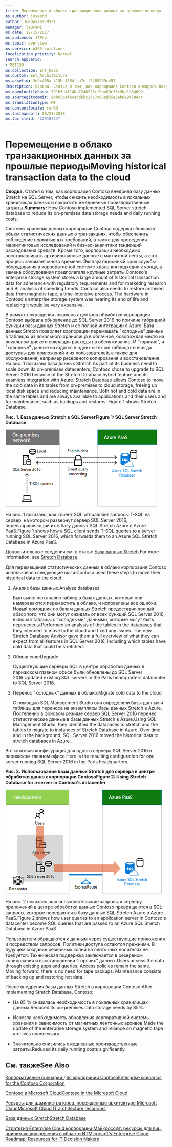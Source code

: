 ```yaml
---
title: Перемещение в облако транзакционных данных за прошлые периоды
ms.author: josephd
author: JoeDavies-MSFT
manager: laurawi
ms.date: 12/15/2017
ms.audience: ITPro
ms.topic: overview
ms.service: o365-solutions
localization_priority: Normal
search.appverid:
- MET150
ms.collection: Ent_O365
ms.custom: Ent_Architecture
ms.assetid: 3e9c405a-415b-4584-aa7e-f2489299c457
description: Сводка. Статья о том, как корпорация Contoso внедрила базу данных Stretch на SQL Server, чтобы снизить необходимость в локальных хранилищах данных и сократить ежедневные производственные затраты.
ms.openlocfilehash: 791b5d4f14ba7246221cf9b459c31c9ba1b54099
ms.sourcegitcommit: 9bb65bafec4dd6bc17c7c07ed55e5eb6b94584c4
ms.translationtype: MT
ms.contentlocale: ru-RU
ms.lasthandoff: 08/21/2018
ms.locfileid: "22915724"
---
```

# <a name="moving-historical-transaction-data-to-the-cloud"></a><span data-ttu-id="d4d90-103">Перемещение в облако транзакционных данных за прошлые периоды</span><span class="sxs-lookup"><span data-stu-id="d4d90-103">Moving historical transaction data to the cloud</span></span>

 <span data-ttu-id="d4d90-104">**Сводка.** Статья о том, как корпорация Contoso внедрила базу данных Stretch на SQL Server, чтобы снизить необходимость в локальных хранилищах данных и сократить ежедневные производственные затраты.</span><span class="sxs-lookup"><span data-stu-id="d4d90-104">**Summary:** How Contoso implemented SQL Server stretch database to reduce its on-premises data storage needs and daily running costs.</span></span>
  
<span data-ttu-id="d4d90-p101">Системы хранения данных корпорации Contoso содержат большой объем статистических данных о транзакциях, чтобы обеспечить соблюдение нормативных требований, а также для проведения маркетинговых исследований и бизнес-аналитики тенденций расходования средств. Кроме того, корпорации необходимо восстанавливать архивированные данные с магнитной ленты, а этот процесс занимает много времени. Эксплуатационный срок службы оборудования в корпоративной системе хранения подходил к концу, а замена оборудования предполагала крупные затраты.</span><span class="sxs-lookup"><span data-stu-id="d4d90-p101">Contoso's enterprise storage system stores a large amount of historical transaction data for adherence with regulatory requirements and for marketing research and BI analysis of spending trends. Contoso also needs to restore archived data from magnetic tape, a time-intensive process. The hardware in Contoso's enterprise storage system was nearing its end of life and replacing it would be very expensive.</span></span> 
  
<span data-ttu-id="d4d90-p102">В рамках сокращения локальных центров обработки корпорация Contoso выбрала обновление до SQL Server 2016 по причине гибридной функции базы данных Stretch и ее полной интеграции с Azure. База данных Stretch позволяет корпорации перемещать "холодные" данные в таблицах из локального хранилища в облачное, освобождая место на локальном диске и сокращая расходы на обслуживание. И "горячие", и "холодные" данные находятся в одних и тех же таблицах и всегда доступны для приложений и их пользователей, а также для обслуживания, например резервного копирования и восстановления. На рис. 1 показана база данных Stretch.</span><span class="sxs-lookup"><span data-stu-id="d4d90-p102">As part of its business need to scale down its on-premises datacenters, Contoso chose to upgrade to SQL Server 2016 because of the Stretch Database hybrid feature and its seamless integration with Azure. Stretch Database allows Contoso to move the cold data in its tables from on-premises to cloud storage, freeing up local disk space and reducing maintenance. Both hot and cold data are in the same tables and are always available to applications and their users and for maintenance, such as backups and restores. Figure 1 shows Stretch Database.</span></span>
  
<span data-ttu-id="d4d90-112">**Рис. 1. База данных Stretch в SQL Server**</span><span class="sxs-lookup"><span data-stu-id="d4d90-112">**Figure 1: SQL Server Stretch Database**</span></span>

![База данных SQL Server Stretch как гибридное решение для хранения данных](media/Contoso-Poster/StretchDB01.png)
  
<span data-ttu-id="d4d90-114">На рис. 1 показано, как клиент SQL отправляет запросы T-SQL на сервер, на котором развернут сервер SQL Server 2016, перенаправляющий их в базу данных SQL Stretch Azure в Azure PaaS.</span><span class="sxs-lookup"><span data-stu-id="d4d90-114">Figure 1 shows how a SQL client sends T-SQL queries to a server running SQL Server 2016, which forwards them to an Azure SQL Stretch Database in Azure PaaS.</span></span>
  
<span data-ttu-id="d4d90-115">Дополнительные сведения см. в статье [База данных Stretch](https://msdn.microsoft.com/library/dn935011.aspx).</span><span class="sxs-lookup"><span data-stu-id="d4d90-115">For more information, see [Stretch Database](https://msdn.microsoft.com/library/dn935011.aspx).</span></span>
  
<span data-ttu-id="d4d90-116">Для перемещения статистических данных в облако корпорация Contoso использовала следующие шаги:</span><span class="sxs-lookup"><span data-stu-id="d4d90-116">Contoso used these steps to move their historical data to the cloud:</span></span>
  
1. <span data-ttu-id="d4d90-117">Анализ базы данных.</span><span class="sxs-lookup"><span data-stu-id="d4d90-117">Analyze databases</span></span>
    
    <span data-ttu-id="d4d90-p103">Был выполнен анализ таблиц в базах данных, которые они намереваются переместить в облако, и исправлены все ошибки. Новый помощник по базам данных Stretch предоставил полный обзор того, что они могут ожидать от всех функций SQL Server 2016, включая таблицы с "холодными" данными, которые могут быть перенесены.</span><span class="sxs-lookup"><span data-stu-id="d4d90-p103">Performed an analysis of the tables in the databases that they intended to move to the cloud and fixed any issues. The new Stretch Database Advisor gave them a full overview of what they can expect from all features in SQL Server 2016, including which tables have cold data that could be stretched.</span></span>
    
2. <span data-ttu-id="d4d90-120">Обновление</span><span class="sxs-lookup"><span data-stu-id="d4d90-120">Upgrade</span></span>
    
    <span data-ttu-id="d4d90-121">Существующие серверы SQL в центре обработки данных в парижском главном офисе были обновлены до SQL Server 2016.</span><span class="sxs-lookup"><span data-stu-id="d4d90-121">Updated existing SQL servers in the Paris headquarters datacenter to SQL Server 2016.</span></span>
    
3. <span data-ttu-id="d4d90-122">Перенос "холодных" данных в облако.</span><span class="sxs-lookup"><span data-stu-id="d4d90-122">Migrate cold data to the cloud</span></span>
    
    <span data-ttu-id="d4d90-p104">С помощью SQL Management Studio они определили базы данных и таблицы для переноса на экземпляры базы данных Stretch в Azure. Постепенно в фоновом режиме сервер SQL Server 2016 перенес статистические данные в базы данных Stretch в Azure.</span><span class="sxs-lookup"><span data-stu-id="d4d90-p104">Using SQL Management Studio, they identified the databases to stretch and the tables to migrate to instances of Stretch Database in Azure. Over time and in the background, SQL Server 2016 moved the historical data to stretch databases in Azure.</span></span>
    
<span data-ttu-id="d4d90-125">Вот итоговая конфигурация для одного сервера SQL Server 2016 в парижском главном офисе.</span><span class="sxs-lookup"><span data-stu-id="d4d90-125">Here is the resulting configuration for one server running SQL Server 2016 in the Paris headquarters.</span></span>
  
<span data-ttu-id="d4d90-126">**Рис. 2. Использование базы данных Stretch для сервера в центре обработки данных корпорации Contoso**</span><span class="sxs-lookup"><span data-stu-id="d4d90-126">**Figure 2: Using Stretch Database for a server in Contoso's datacenter**</span></span>

![Настройка Базы данных SQL Server Stretch, выполняемая Contoso для одного компьютера с SQL Server](media/Contoso-Poster/StretchDB02.png)

  
<span data-ttu-id="d4d90-128">На рис. 2 показано, как пользовательские запросы к серверу приложений в центре обработки данных Contoso превращаются в SQL-запросы, которые передаются в базу данных SQL Stretch Azure в Azure PaaS.</span><span class="sxs-lookup"><span data-stu-id="d4d90-128">Figure 2 shows how user queries to an application server in Contoso's datacenter become SQL queries that are passed to an Azure SQL Stretch Database in Azure PaaS.</span></span>
  
<span data-ttu-id="d4d90-p105">Пользователи обращаются к данным через существующие приложения и посредством запросов. Политики доступа остаются прежними. В будущем создание резервных копий на ленточных носителях не требуется. Техническая поддержка заключается в резервном копировании и восстановлении "горячих" данных.</span><span class="sxs-lookup"><span data-stu-id="d4d90-p105">Users access the data through existing apps and queries. Access policies remain the same. Moving forward, there is no need for tape backups. Maintenance consists of backing up and restoring hot data.</span></span>
  
<span data-ttu-id="d4d90-133">После внедрения базы данных Stretch в корпорации Contoso:</span><span class="sxs-lookup"><span data-stu-id="d4d90-133">After implementing Stretch Database, Contoso:</span></span>
  
- <span data-ttu-id="d4d90-134">На 85 % снизилась необходимость в локальных хранилищах данных.</span><span class="sxs-lookup"><span data-stu-id="d4d90-134">Reduced its on-premises data storage needs by 85%.</span></span>
    
- <span data-ttu-id="d4d90-135">Исчезла необходимость обновления корпоративной системы хранения и зависимость от магнитных ленточных архивов.</span><span class="sxs-lookup"><span data-stu-id="d4d90-135">Made the update of the enterprise storage system and reliance on magnetic tape archives unnecessary.</span></span>
    
- <span data-ttu-id="d4d90-136">Значительно снизились ежедневные производственные затраты.</span><span class="sxs-lookup"><span data-stu-id="d4d90-136">Reduced its daily running costs significantly.</span></span>
    
## <a name="see-also"></a><span data-ttu-id="d4d90-137">См. также</span><span class="sxs-lookup"><span data-stu-id="d4d90-137">See Also</span></span>

[<span data-ttu-id="d4d90-138">Корпоративные сценарии для корпорации Contoso</span><span class="sxs-lookup"><span data-stu-id="d4d90-138">Enterprise scenarios for the Contoso Corporation</span></span>](enterprise-scenarios-for-the-contoso-corporation.md)
  
[<span data-ttu-id="d4d90-139">Contoso в Microsoft Cloud</span><span class="sxs-lookup"><span data-stu-id="d4d90-139">Contoso in the Microsoft Cloud</span></span>](contoso-in-the-microsoft-cloud.md)
  
[<span data-ttu-id="d4d90-140">Ресурсы для администраторов, посвященные архитектуре Microsoft Cloud</span><span class="sxs-lookup"><span data-stu-id="d4d90-140">Microsoft Cloud IT architecture resources</span></span>](microsoft-cloud-it-architecture-resources.md)

[<span data-ttu-id="d4d90-141">База данных Stretch</span><span class="sxs-lookup"><span data-stu-id="d4d90-141">Stretch Database</span></span>](https://msdn.microsoft.com/library/dn935011.aspx)
  
[<span data-ttu-id="d4d90-142">Стратегия Enterprise Cloud корпорации Майкрософт: ресурсы для лиц, принимающих решения в области ИТ</span><span class="sxs-lookup"><span data-stu-id="d4d90-142">Microsoft's Enterprise Cloud Roadmap: Resources for IT Decision Makers</span></span>](https://sway.com/FJ2xsyWtkJc2taRD)




